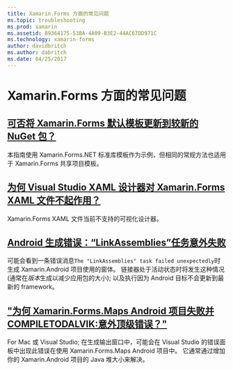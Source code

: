 ```yaml
---
title: Xamarin.Forms 方面的常见问题
ms.topic: troubleshooting
ms.prod: xamarin
ms.assetid: 89364175-53BA-4A09-B3E2-44AC67DD971C
ms.technology: xamarin-forms
author: davidbritch
ms.author: dabritch
ms.date: 04/25/2017
---
```


# <a name="xamarinforms-frequently-asked-questions"></a>Xamarin.Forms 方面的常见问题

## <a name="can-i-update-the-xamarinforms-default-template-to-a-newer-nuget-packageupdate-forms-templatemd"></a>[可否将 Xamarin.Forms 默认模板更新到较新的 NuGet 包？](update-forms-template.md)
本指南使用 Xamarin.Forms.NET 标准库模板作为示例，但相同的常规方法也适用于 Xamarin.Forms 共享项目模板。

## <a name="why-doesnt-the-visual-studio-xaml-designer-work-for-xamarinforms-xaml-filesforms-xaml-designermd"></a>[为何 Visual Studio XAML 设计器对 Xamarin.Forms XAML 文件不起作用？](forms-xaml-designer.md)
Xamarin.Forms XAML 文件当前不支持的可视化设计器。

## <a name="android-build-error-the-linkassemblies-task-failed-unexpectedlyandroid-linkassemblies-errormd"></a>[Android 生成错误：“LinkAssemblies”任务意外失败](android-linkassemblies-error.md)
可能会看到一条错误消息`The "LinkAssemblies" task failed unexpectedly`时生成 Xamarin.Android 项目使用的窗体。 链接器处于活动状态时将发生这种情况 (通常在*版本*生成以减少应用包的大小); 以及执行因为 Android 目标不会更新到最新的 framework。 

## <a name="why-does-my-xamarinformsmaps-android-project-fail-with-compiletodalvik--unexpected-top-level-errormaps-compiletodalvik-errormd"></a>["为何 Xamarin.Forms.Maps Android 项目失败并 COMPILETODALVIK:意外顶级错误？"](maps-compiletodalvik-error.md)
For Mac 或 Visual Studio; 在生成输出窗口中，可能会在 Visual Studio 的错误面板中出现此错误在使用 Xamarin.Forms.Maps Android 项目中。 它通常通过增加你的 Xamarin.Android 项目的 Java 堆大小来解决。
